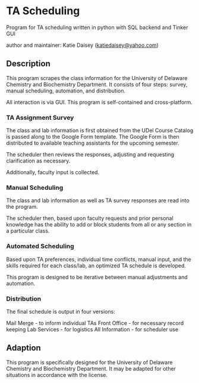# TA Scheduling

Program for TA scheduling written in python with SQL backend and Tinker GUI

author and maintainer: Katie Daisey (katiedaisey@yahoo.com)

## Description

This program scrapes the class information for the University of Delaware Chemistry and Biochemistry Department. It consists of four steps: survey, manual scheduling, automation, and distribution.

All interaction is via GUI. This program is self-contained and cross-platform.

### TA Assignment Survey

The class and lab information is first obtained from the UDel Course Catalog is passed along to the Google Form template. The Google Form is then distributed to available teaching assistants for the upcoming semester.

The scheduler then reviews the responses, adjusting and requesting clarification as necessary.

Additionally, faculty input is collected.

###  Manual Scheduling

The class and lab information as well as TA survey responses are read into the program.

The scheduler then, based upon faculty requests and prior personal knowledge has the ability to add or block students from all or any section in a particular class.

### Automated Scheduling

Based upon TA preferences, individual time conflicts, manual input, and the skills required for each class/lab, an optimized TA schedule is developed.  

This program is designed to be iterative between manual adjustments and automation.

### Distribution

The final schedule is output in four versions:

Mail Merge - to inform individual TAs
Front Office - for necessary record keeping
Lab Services - for logistics
All Information - for scheduler use


## Adaption

This program is specifically designed for the University of Delaware Chemistry and Biochemistry Department. It may be adapted for other situations in accordance with the license.


